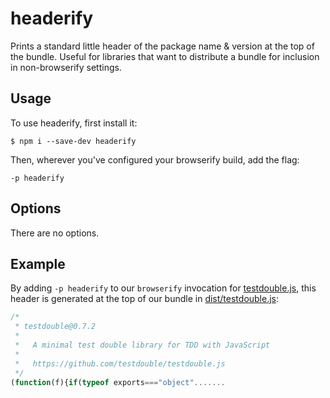 # headerify

Prints a standard little header of the package name & version at the top of the
bundle. Useful for libraries that want to distribute a bundle for inclusion in
non-browserify settings.

## Usage

To use headerify, first install it:

```
$ npm i --save-dev headerify
```

Then, wherever you've configured your browserify build, add the flag:

```
-p headerify
```

## Options

There are no options.

## Example

By adding `-p headerify` to our `browserify` invocation for
[testdouble.js](https://github.com/testdouble/testdouble.js), this header is
generated at the top of our bundle in
[dist/testdouble.js](https://github.com/testdouble/testdouble.js/blob/master/dist/testdouble.js):

``` javascript
/*
 * testdouble@0.7.2
 *
 *   A minimal test double library for TDD with JavaScript
 *
 *   https://github.com/testdouble/testdouble.js
 */
(function(f){if(typeof exports==="object".......
```
